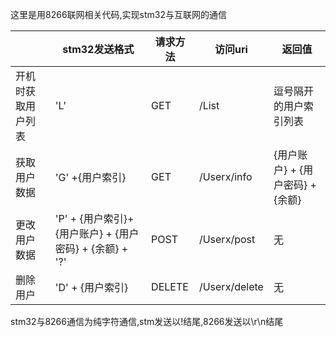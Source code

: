 这里是用8266联网相关代码,实现stm32与互联网的通信

|                    | stm32发送格式                                            | 请求方法 | 访问uri       | 返回值                           |
| ------------------ | -------------------------------------------------------- | -------- | ------------- | -------------------------------- |
| 开机时获取用户列表 | 'L'                                                      | GET      | /List         | 逗号隔开的用户索引列表           |
| 获取用户数据       | 'G' +{用户索引}                                          | GET      | /Userx/info   | {用户账户} + {用户密码} + {余额} |
| 更改用户数据       | 'P' + {用户索引}+ {用户账户} + {用户密码} + {余额} + '?' | POST     | /Userx/post   | 无                               |
| 删除用户           | 'D' + {用户索引}                                         | DELETE   | /Userx/delete | 无                               |

stm32与8266通信为纯字符通信,stm发送以!结尾,8266发送以\\r\\n结尾